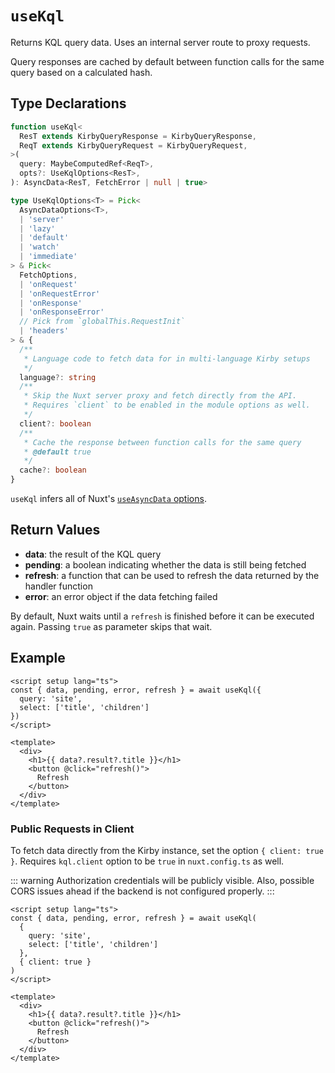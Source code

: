 # `useKql`

Returns KQL query data. Uses an internal server route to proxy requests.

Query responses are cached by default between function calls for the same query based on a calculated hash.

## Type Declarations

```ts
function useKql<
  ResT extends KirbyQueryResponse = KirbyQueryResponse,
  ReqT extends KirbyQueryRequest = KirbyQueryRequest,
>(
  query: MaybeComputedRef<ReqT>,
  opts?: UseKqlOptions<ResT>,
): AsyncData<ResT, FetchError | null | true>

type UseKqlOptions<T> = Pick<
  AsyncDataOptions<T>,
  | 'server'
  | 'lazy'
  | 'default'
  | 'watch'
  | 'immediate'
> & Pick<
  FetchOptions,
  | 'onRequest'
  | 'onRequestError'
  | 'onResponse'
  | 'onResponseError'
  // Pick from `globalThis.RequestInit`
  | 'headers'
> & {
  /**
   * Language code to fetch data for in multi-language Kirby setups
   */
  language?: string
  /**
   * Skip the Nuxt server proxy and fetch directly from the API.
   * Requires `client` to be enabled in the module options as well.
   */
  client?: boolean
  /**
   * Cache the response between function calls for the same query
   * @default true
   */
  cache?: boolean
}
```

`useKql` infers all of Nuxt's [`useAsyncData` options](https://v3.nuxtjs.org/api/composables/use-async-data#params).

## Return Values

- **data**: the result of the KQL query
- **pending**: a boolean indicating whether the data is still being fetched
- **refresh**: a function that can be used to refresh the data returned by the handler function
- **error**: an error object if the data fetching failed

By default, Nuxt waits until a `refresh` is finished before it can be executed again. Passing `true` as parameter skips that wait.

## Example

```vue
<script setup lang="ts">
const { data, pending, error, refresh } = await useKql({
  query: 'site',
  select: ['title', 'children']
})
</script>

<template>
  <div>
    <h1>{{ data?.result?.title }}</h1>
    <button @click="refresh()">
      Refresh
    </button>
  </div>
</template>
```

### Public Requests in Client

To fetch data directly from the Kirby instance, set the option `{ client: true }`. Requires `kql.client` option to be `true` in `nuxt.config.ts` as well.

::: warning
Authorization credentials will be publicly visible. Also, possible CORS issues ahead if the backend is not configured properly.
:::

```vue
<script setup lang="ts">
const { data, pending, error, refresh } = await useKql(
  {
    query: 'site',
    select: ['title', 'children']
  },
  { client: true }
)
</script>

<template>
  <div>
    <h1>{{ data?.result?.title }}</h1>
    <button @click="refresh()">
      Refresh
    </button>
  </div>
</template>
```

